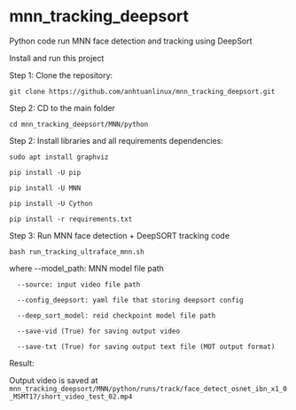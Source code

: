 # mnn_tracking_deepsort
Python code run MNN face detection and tracking using DeepSort

Install and run this project

Step 1: Clone the repository: 

`git clone https://github.com/anhtuanlinux/mnn_tracking_deepsort.git`

Step 2: CD to the main folder

`cd mnn_tracking_deepsort/MNN/python`

Step 2: Install libraries and all requirements dependencies:

`sudo apt install graphviz`

`pip install -U pip`

`pip install -U MNN`

`pip install -U Cython`

`pip install -r requirements.txt`

Step 3: Run MNN face detection + DeepSORT tracking code

`bash run_tracking_ultraface_mnn.sh`

where --model_path: MNN model file path

      --source: input video file path
      
      --config_deepsort: yaml file that storing deepsort config
           
      --deep_sort_model: reid checkpoint model file path
      
      --save-vid (True) for saving output video
      
      --save-txt (True) for saving output text file (MOT output format)

Result:

Output video is saved at `mnn_tracking_deepsort/MNN/python/runs/track/face_detect_osnet_ibn_x1_0_MSMT17/short_video_test_02.mp4`
